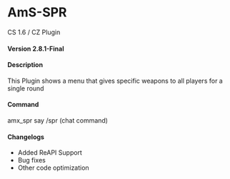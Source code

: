 # AmS-SPR
CS 1.6 / CZ Plugin

#### Version 2.8.1-Final

#### Description
This Plugin shows a menu that gives specific weapons to all players for a single round

#### Command
amx_spr
say /spr (chat command)

#### Changelogs
- Added ReAPI Support
- Bug fixes
- Other code optimization
